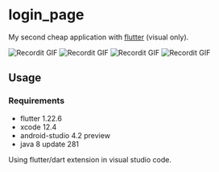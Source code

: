 # login_page

My second cheap application with [flutter](https://flutter.dev/) (visual only).

![Recordit GIF](https://raw.githubusercontent.com/trixky/login_page/master/demo/ios_screen_1.png)
![Recordit GIF](https://raw.githubusercontent.com/trixky/login_page/master/demo/ios_screen_2.png)
![Recordit GIF](https://raw.githubusercontent.com/trixky/login_page/master/demo/android_screen_1.png)
![Recordit GIF](https://raw.githubusercontent.com/trixky/login_page/master/demo/android_screen_2.png)

## Usage

### Requirements

- flutter 1.22.6
- xcode 12.4
- android-studio 4.2 preview
- java 8 update 281

Using flutter/dart extension in visual studio code.
